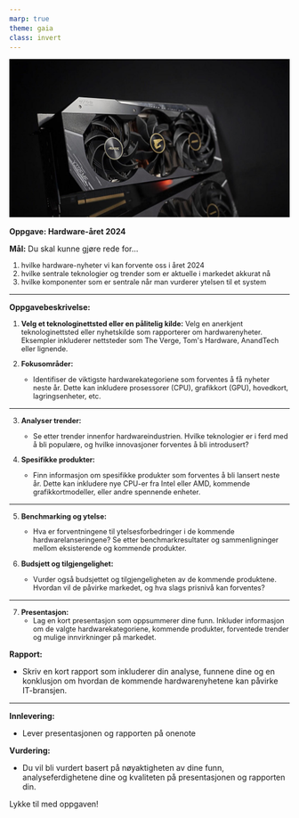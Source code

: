 ```yaml
---
marp: true
theme: gaia
class: invert
---
```


![bg right](assets/gpu.jpeg)
<style scoped>
    ol{
        font-size:90%
    }
</style>


**Oppgave: Hardware-året 2024**

**Mål:**
Du skal kunne gjøre rede for...
1. hvilke hardware-nyheter vi kan forvente oss i året 2024
1. hvilke sentrale teknologier og trender som er aktuelle i markedet akkurat nå
1. hvilke komponenter som er sentrale når man vurderer ytelsen til et system

---


**Oppgavebeskrivelse:**

1. **Velg et teknologinettsted eller en pålitelig kilde:** Velg en anerkjent teknologinettsted eller nyhetskilde som rapporterer om hardwarenyheter. Eksempler inkluderer nettsteder som The Verge, Tom's Hardware, AnandTech eller lignende.


2. **Fokusområder:**
   - Identifiser de viktigste hardwarekategoriene som forventes å få nyheter neste år. Dette kan inkludere prosessorer (CPU), grafikkort (GPU), hovedkort, lagringsenheter, etc.

---

3. **Analyser trender:**
   - Se etter trender innenfor hardwareindustrien. Hvilke teknologier er i ferd med å bli populære, og hvilke innovasjoner forventes å bli introdusert?

4. **Spesifikke produkter:**
   - Finn informasjon om spesifikke produkter som forventes å bli lansert neste år. Dette kan inkludere nye CPU-er fra Intel eller AMD, kommende grafikkortmodeller, eller andre spennende enheter.

---

5. **Benchmarking og ytelse:**
   - Hva er forventningene til ytelsesforbedringer i de kommende hardwarelanseringene? Se etter benchmarkresultater og sammenligninger mellom eksisterende og kommende produkter.

6. **Budsjett og tilgjengelighet:**
   - Vurder også budsjettet og tilgjengeligheten av de kommende produktene. Hvordan vil de påvirke markedet, og hva slags prisnivå kan forventes?

---

7. **Presentasjon:**
   - Lag en kort presentasjon som oppsummerer dine funn. Inkluder informasjon om de valgte hardwarekategoriene, kommende produkter, forventede trender og mulige innvirkninger på markedet.

**Rapport:**
- Skriv en kort rapport som inkluderer din analyse, funnene dine og en konklusjon om hvordan de kommende hardwarenyhetene kan påvirke IT-bransjen.

---

**Innlevering:**
- Lever presentasjonen og rapporten på onenote

**Vurdering:**
- Du vil bli vurdert basert på nøyaktigheten av dine funn, analyseferdighetene dine og kvaliteten på presentasjonen og rapporten din.

Lykke til med oppgaven!
